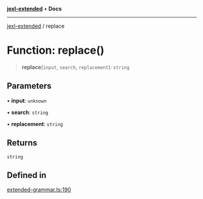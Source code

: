 [**jexl-extended**](../README.md) • **Docs**

***

[jexl-extended](../globals.md) / replace

# Function: replace()

> **replace**(`input`, `search`, `replacement`): `string`

## Parameters

• **input**: `unknown`

• **search**: `string`

• **replacement**: `string`

## Returns

`string`

## Defined in

[extended-grammar.ts:190](https://github.com/nikoraes/jexl-extended/blob/db8adde102268337995e72b2224f129152316ed5/src/extended-grammar.ts#L190)
